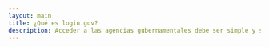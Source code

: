 ```yaml
---
layout: main
title: ¿Qué es login.gov?
description: Acceder a las agencias gubernamentales debe ser simple y seguro.
---
```

